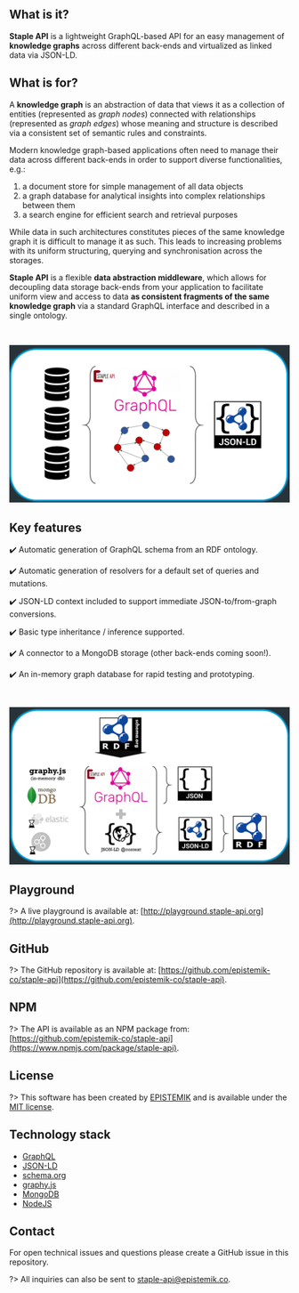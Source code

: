 ## What is it?

**Staple API** is a lightweight GraphQL-based API for an easy management of **knowledge graphs** across different back-ends and virtualized as linked data via JSON-LD.


## What is for?

A **knowledge graph** is an abstraction of data that views it as a collection of entities (represented as _graph nodes_) connected with relationships (represented as _graph edges_) whose meaning and structure is described via a consistent set of semantic rules and constraints. 

Modern knowledge graph-based applications often need to manage their data across different back-ends in order to support diverse functionalities, e.g.: 
1. a document store for simple management of all data objects
2. a graph database for analytical insights into complex relationships between them
3. a search engine for efficient search and retrieval purposes

While data in such architectures constitutes pieces of the same knowledge graph it is difficult to manage it as such. This leads to increasing problems with its uniform structuring, querying and synchronisation across the storages. 

**Staple API** is a flexible **data abstraction middleware**, which allows for decoupling data storage back-ends from your application to facilitate uniform view and access to data **as consistent fragments of the same knowledge graph** via a standard GraphQL interface and described in a single ontology. 

<br>

<p align="center">
  <img src="staple-api-architecture1.png">
</p>


## Key features

:heavy_check_mark: Automatic generation of GraphQL schema from an RDF ontology.

:heavy_check_mark: Automatic generation of resolvers for a default set of queries and mutations.

:heavy_check_mark: JSON-LD context included to support immediate JSON-to/from-graph conversions.

:heavy_check_mark: Basic type inheritance / inference supported.

:heavy_check_mark: A connector to a MongoDB storage (other back-ends coming soon!).

:heavy_check_mark: An in-memory graph database for rapid testing and prototyping.

<br>

<p align="center">
  <img src="staple-api-architecture2.png">
</p>



<!-- 
!> **Note**: *This project is at very early stages of development* -->


## Playground

?> A live playground is available at: [http://playground.staple-api.org](http://playground.staple-api.org).


## GitHub

?> The GitHub repository is available at: [https://github.com/epistemik-co/staple-api](https://github.com/epistemik-co/staple-api).

## NPM

?> The API is available as an NPM package from: [https://github.com/epistemik-co/staple-api](https://www.npmjs.com/package/staple-api).

## License

?> This software has been created by [EPISTEMIK](http://epistemik.co) and is available under the [MIT license](https://github.com/epistemik-co/staple-api/blob/master/LICENSE).

## Technology stack

* [GraphQL](https://graphql.org/)
* [JSON-LD](https://json-ld.org)
* [schema.org](http://schema.org)
* [graphy.js](https://graphy.link/)
* [MongoDB](https://www.mongodb.com/)
* [NodeJS](https://nodejs.org)

## Contact

For open technical issues and questions please create a GitHub issue in this repository. 

?> All inquiries can also be sent to [staple-api@epistemik.co](staple-api@epistemik.co).